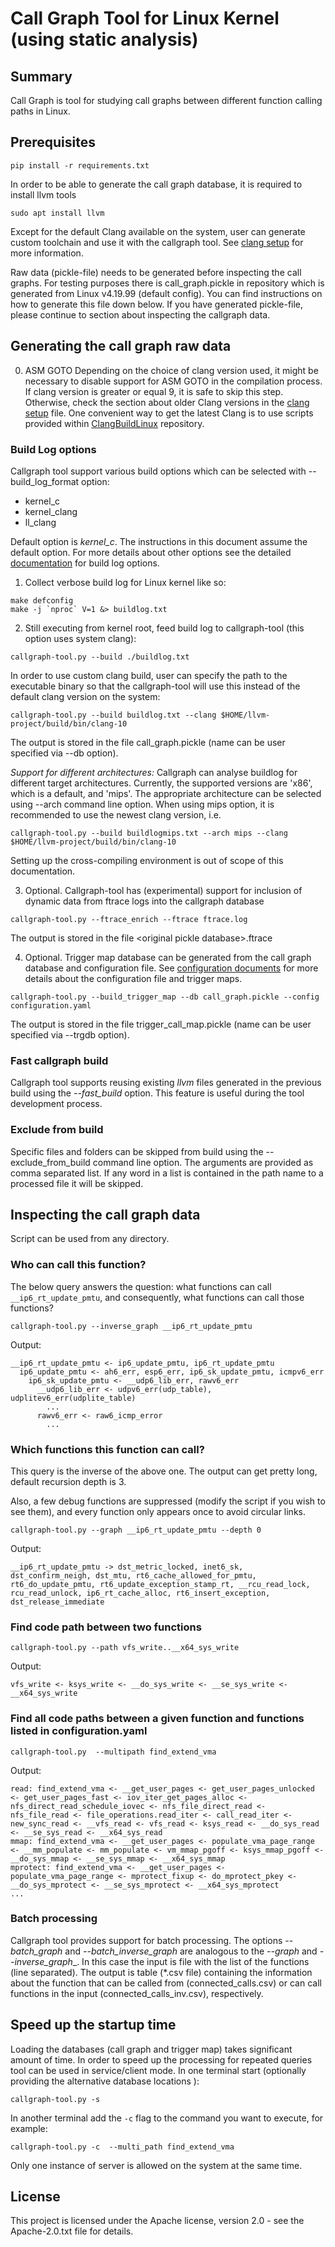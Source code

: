 <!--
SPDX-FileCopyrightText: 2020 Bayerische Motoren Werke Aktiengesellschaft (BMW AG)

SPDX-License-Identifier: Apache-2.0
-->

# Call Graph Tool for Linux Kernel (using static analysis)

## Summary

Call Graph is tool for studying call graphs between different function calling paths in Linux. 


## Prerequisites
```
pip install -r requirements.txt
```
In order to be able to generate the call graph database, it is required to install llvm tools
```
sudo apt install llvm
```
Except for the default Clang available on the system, user can generate custom toolchain and 
use it with the callgraph tool. See [clang setup](doc/clangsetup.md) for more information.

Raw data (pickle-file) needs to be generated before inspecting the call graphs. For testing purposes there is call_graph.pickle in repository which is generated from Linux v4.19.99 (default config).
You can find instructions on how to generate this file down below.
If you have generated pickle-file, please continue to section about inspecting the callgraph data. 

## Generating the call graph raw data 

0. ASM GOTO 
Depending on the choice of clang version used, it might be necessary to disable support for ASM GOTO in the compilation process. If clang version is greater or equal 9, it is safe to
skip this step. Otherwise, check the section about older Clang versions in the [clang setup](doc/clangsetup.md) file. One convenient way to get the latest Clang is to use scripts provided within [ClangBuildLinux](https://github.com/ClangBuiltLinux/tc-build) repository.

### Build Log options

Callgraph tool support various build options which can be selected with --build_log_format option:
* kernel\_c
* kernel\_clang
* ll\_clang

Default option is _kernel\_c_. The instructions in this document assume the default option. For more details about other options see the detailed [documentation](doc/buildlogoptions.md) for build log options.


1. Collect verbose build log for Linux kernel like so:
```
make defconfig
make -j `nproc` V=1 &> buildlog.txt
```

2. Still executing from kernel root, feed build log to callgraph-tool (this option uses system clang):
```
callgraph-tool.py --build ./buildlog.txt
```

In order to use custom clang build, user can specify the path to the executable binary so that the callgraph-tool will use this instead of the default clang
version on the system: 

```
callgraph-tool.py --build buildlog.txt --clang $HOME/llvm-project/build/bin/clang-10
```
The output is stored in the file call_graph.pickle (name can be user specified via --db option).

_Support for different architectures:_
Callgraph can analyse buildlog for different target architectures. Currently, the supported versions are 'x86', which is a default, and 'mips'. The
appropriate architecture can be selected using --arch command line option. When using mips option, it is recommended to use the newest clang version, i.e.
```
callgraph-tool.py --build buildlogmips.txt --arch mips --clang $HOME/llvm-project/build/bin/clang-10
```
Setting up the cross-compiling environment is out of scope of this documentation.

3. Optional. Callgraph-tool has (experimental) support for inclusion of dynamic data from ftrace logs into the callgraph database
```
callgraph-tool.py --ftrace_enrich --ftrace ftrace.log
```
The output is stored in the file \<original pickle database\>.ftrace

4. Optional. Trigger map database can be generated from the call graph database and configuration file. See [configuration documents](doc/configuration.md) for more details about the configuration file and trigger maps.
```
callgraph-tool.py --build_trigger_map --db call_graph.pickle --config configuration.yaml
```
The output is stored in the file trigger_call_map.pickle (name can be user specified via --trgdb option).

### Fast callgraph build
Callgraph tool supports reusing existing _llvm_ files generated in the previous build using the _--fast_build_ option. This feature is useful during the tool development process.

### Exclude from build
Specific files and folders can be skipped from build using the --exclude_from_build command line option. The arguments are provided as comma separated list. If any word
in a list is contained in the path name to a processed file it will be skipped.

## Inspecting the call graph data

Script can be used from any directory. 

### Who can call this function?

The below query answers the question: what functions can call `__ip6_rt_update_pmtu`, and consequently,
what functions can call those functions?

```
callgraph-tool.py --inverse_graph __ip6_rt_update_pmtu
```
Output:
```
__ip6_rt_update_pmtu <- ip6_update_pmtu, ip6_rt_update_pmtu
  ip6_update_pmtu <- ah6_err, esp6_err, ip6_sk_update_pmtu, icmpv6_err
    ip6_sk_update_pmtu <- __udp6_lib_err, rawv6_err
      __udp6_lib_err <- udpv6_err(udp_table), udplitev6_err(udplite_table)
        ...
      rawv6_err <- raw6_icmp_error
        ...
```

### Which functions this function can call?

This query is the inverse of the above one.  The output can get pretty long, default recursion depth is 3.

Also, a few debug functions are suppressed (modify the script if you wish to see them), and every function
only appears once to avoid circular links.

```
callgraph-tool.py --graph __ip6_rt_update_pmtu --depth 0
```
Output:
```
__ip6_rt_update_pmtu -> dst_metric_locked, inet6_sk, dst_confirm_neigh, dst_mtu, rt6_cache_allowed_for_pmtu, rt6_do_update_pmtu, rt6_update_exception_stamp_rt, __rcu_read_lock, rcu_read_unlock, ip6_rt_cache_alloc, rt6_insert_exception, dst_release_immediate
```

### Find code path between two functions

```
callgraph-tool.py --path vfs_write..__x64_sys_write
```
Output:
```
vfs_write <- ksys_write <- __do_sys_write <- __se_sys_write <- __x64_sys_write
```

### Find all code paths between a given function and functions listed in configuration.yaml

```
callgraph-tool.py  --multipath find_extend_vma
```
Output:
```
read: find_extend_vma <- __get_user_pages <- get_user_pages_unlocked <- get_user_pages_fast <- iov_iter_get_pages_alloc <- nfs_direct_read_schedule_iovec <- nfs_file_direct_read <- nfs_file_read <- file_operations.read_iter <- call_read_iter <- new_sync_read <- __vfs_read <- vfs_read <- ksys_read <- __do_sys_read <- __se_sys_read <- __x64_sys_read
mmap: find_extend_vma <- __get_user_pages <- populate_vma_page_range <- __mm_populate <- mm_populate <- vm_mmap_pgoff <- ksys_mmap_pgoff <- __do_sys_mmap <- __se_sys_mmap <- __x64_sys_mmap
mprotect: find_extend_vma <- __get_user_pages <- populate_vma_page_range <- mprotect_fixup <- do_mprotect_pkey <- __do_sys_mprotect <- __se_sys_mprotect <- __x64_sys_mprotect
...
```
### Batch processing

Callgraph tool provides support for batch processing. The options _--batch\_graph_ and _--batch\_inverse\_graph_ are analogous to the _--graph_ and _--inverse_graph__. In this case the input is file with the list of the functions (line separated). The output is table (*.csv file) containing the information about the function that can be called from (connected_calls.csv) or can call functions in the input (connected_calls_inv.csv), respectively.

## Speed up the startup time

Loading the databases (call graph and trigger map) takes significant amount of time. In order to speed up the processing for repeated queries tool can be used in service/client mode.
In one terminal start (optionally providing the alternative database locations ):
```
callgraph-tool.py -s
```
In another terminal add the `-c` flag to the command you want to execute, for example:
```
callgraph-tool.py -c  --multi_path find_extend_vma
```
Only one instance of server is allowed on the system at the same time.



## License
This project is licensed under the Apache license, version 2.0 - see the Apache-2.0.txt file for details.